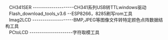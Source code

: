 
<div>
	<p>
&nbsp;&nbsp; CH341SER --------------------CH341系列USB转TTLwindows驱动  <br />				
&nbsp;&nbsp; Flash_download_tools_v3.6 --ESP8266，8285刷写rom工具    <br />
&nbsp;&nbsp; Imag2LCD --------------------BMP,JPEG等图像文件转特定颜色点阵数据结构工具 <br />
&nbsp;&nbsp; PCtoLCD ---------------------字符取模工具 <br />				
	</p>		
</div>
